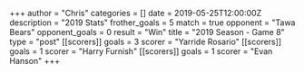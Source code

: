 +++
author = "Chris"
categories = []
date = 2019-05-25T12:00:00Z
description = "2019 Stats"
frother_goals = 5
match = true
opponent = "Tawa Bears"
opponent_goals = 0
result = "Win"
title = "2019 Season - Game 8"
type = "post"
[[scorers]]
goals = 3
scorer = "Yarride Rosario"
[[scorers]]
goals = 1
scorer = "Harry Furnish"
[[scorers]]
goals = 1
scorer = "Evan Hanson"
+++